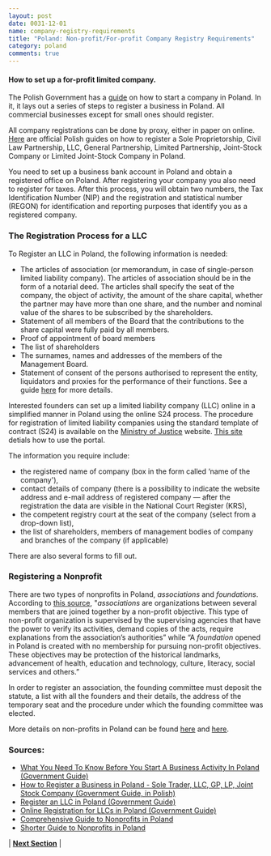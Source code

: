 ```yaml
---
layout: post
date: 0031-12-01
name: company-registry-requirements
title: "Poland: Non-profit/For-profit Company Registry Requirements"
category: poland
comments: true
---
```


#### How to set up a for-profit limited company.
The Polish Government has a [guide](https://www.biznes.gov.pl/en/przedsiebiorcy/biznes-w-polsce/zakladam-firme) on how to start a company in Poland. In it, it lays out a series of steps to register a business in Poland. All commercial businesses except for small ones should register.

All company registrations can be done by proxy, either in paper on online. [Here](https://www.biznes.gov.pl/przedsiebiorcy/biznes-w-polsce/zakladam-firme/rejestracja-dzialalnosci) are official Polish guides on how to register a Sole Proprietorship, Civil Law Partnership, LLC, General Partnership, Limited Partnership, Joint-Stock Company or Limited Joint-Stock Company in Poland. 

You need to set up a business bank account in Poland and obtain a registered office on Poland. After registering your company you also need to register for taxes.
After this process, you will obtain two numbers, the Tax Identification Number (NIP) and the registration and statistical number (REGON) for identification and reporting purposes that identify you as a registered company.

### The Registration Process for a LLC
To Register an LLC in Poland, the following information is needed:
- The articles of association (or memorandum, in case of single-person limited liability company).  The articles of association should be in the form of a notarial deed.  The articles shall specify the seat of the company, the object of activity, the amount of the share capital, whether the partner may have more than one share, and the number and nominal value of the shares to be subscribed by the shareholders.
- Statement of all members of the Board that the contributions to the share capital were fully paid by all members.
- Proof of appointment of board members
- The list of shareholders
- The surnames, names and addresses of the members of the Management Board.
- Statement of consent of the persons authorised to represent the entity, liquidators and proxies for the performance of their functions.
See a guide [here](https://www.biznes.gov.pl/przedsiebiorcy/biznes-w-polsce/zakladam-firme/rejestracja-dzialalnosci/rejestracja-spolki-z-o.o.-w-sposob-tradycyjny) for more details.

Interested founders can set up a limited liability company (LLC) online in a simplified manner in Poland using the online S24 process. The procedure for registration of limited liability companies using the standard template of contract (S24) is available on the [Ministry of Justice](https://ems.ms.gov.pl/) website. [This site](https://www.biznes.gov.pl/przedsiebiorcy/biznes-w-polsce/zakladam-firme/rejestracja-dzialalnosci/rejestracja-spolki-z-o-o) detials how to use the portal.

The information you require include:
- the registered name of company (box in the form called ‘name of the company'),
- contact details of company (there is a possibility to indicate the website address and e-mail address of registered company — after the registration the data are visible in the National Court Register (KRS),
- the competent registry court at the seat of the company (select from a drop-down list),
- the list of shareholders, members of management bodies of company and branches of the company (if applicable)

There are also several forms to fill out.

### Registering a Nonprofit
There are two types of nonprofits in Poland, *associations* and *foundations*. According to [this source](http://www.bridgewest.eu/article/register-non-profit-organization-poland), "*associations* are organizations between several members that are joined together by a non-profit objective. This type of non-profit organization is supervised by the supervising agencies that have the power to verify its activities, demand copies of the acts, require explanations from the association’s authorities” while “A *foundation* opened in Poland is created with no membership for pursuing non-profit objectives. These objectives may be protection of the historical landmarks, advancement of health, education and technology, culture, literacy, social services and others.”

In order to register an association, the founding committee must deposit the statute, a list with all the founders and their details, the address of the temporary seat and the procedure under which the founding committee was elected.

More details on non-profits in Poland can be found [here](https://www.cof.org/content/poland) and [here](http://www.bridgewest.eu/article/register-non-profit-organization-poland).

### Sources:
* [What You Need To Know Before You Start A Business Activity In Poland (Government Guide)](https://www.biznes.gov.pl/en/przedsiebiorcy/biznes-w-polsce/zakladam-firme)
* [How to Register a Business in Poland - Sole Trader, LLC, GP, LP, Joint Stock Company (Government Guide, in Polish)](https://www.biznes.gov.pl/przedsiebiorcy/biznes-w-polsce/zakladam-firme/rejestracja-dzialalnosci)
* [Register an LLC in Poland (Government Guide)](https://www.biznes.gov.pl/przedsiebiorcy/biznes-w-polsce/zakladam-firme/rejestracja-dzialalnosci/rejestracja-spolki-z-o.o.-w-sposob-tradycyjny)
* [Online Registration for LLCs in Poland (Government Guide)](https://www.biznes.gov.pl/przedsiebiorcy/biznes-w-polsce/zakladam-firme/rejestracja-dzialalnosci/rejestracja-spolki-z-o-o)
* [Comprehensive Guide to Nonprofits in Poland](https://www.cof.org/content/poland)
* [Shorter Guide to Nonprofits in Poland](http://www.bridgewest.eu/article/register-non-profit-organization-poland)


| **[Next Section]( https://neo-project.github.io/global-blockchain-compliance-hub//poland/poland-team-member-nationality-requirements.html)** |
